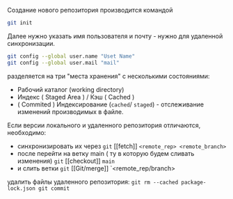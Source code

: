 Создание нового репозитория производится командой 
``` bash
git init
```
Далее нужно указать имя пользователя и почту - нужно для удаленной синхронизации.
``` bash
git config --global user.name "Uset Name"
git config --global user.mail "mail"
```
разделяется на три "места хранения" с несколькими состояниями:
 - Рабочий каталог (working directory)
 - Индекс ( Staged Area ) / Кэш ( Cached )
 - ( Commited )
Индексирование (`cached`/ `staged`) - отслеживание изменений производимых в файле.

Если версии локального и удаленного репозитория отличаются, необходимо:
- синхронизировать их через `git` [[fetch]] `<remote_rep> <remote_branch>`
- после перейти на ветку main ( ту в которую будем сливать изменения) `git` [[checkout]] `main`
- и слить ветки `git` [[Git/merge]] `<remote_rep/branch>

удалить файлы удаленного репозитория:
	```
	git rm --cached package-lock.json
	git commit
	```

